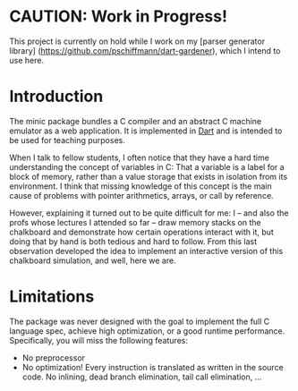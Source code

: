 # CAUTION: Work in Progress!
This project is currently on hold while I work on my [parser generator library]
(https://github.com/pschiffmann/dart-gardener), which I intend to use here.

Introduction
============

The minic package bundles a C compiler and an abstract C machine emulator as a web application.
It is implemented in [Dart](https://www.dartlang.org) and is intended to be used for teaching purposes.

When I talk to fellow students, I often notice that they have a hard time understanding the concept of variables in C:
That a variable is a label for a block of memory, rather than a value storage that exists in isolation from its environment.
I think that missing knowledge of this concept is the main cause of problems with pointer arithmetics, arrays, or call by reference.

However, explaining it turned out to be quite difficult for me:
I – and also the profs whose lectures I attended so far – draw memory stacks on the chalkboard and demonstrate how certain operations interact with it, but doing that by hand is both tedious and hard to follow.
From this last observation developed the idea to implement an interactive version of this chalkboard simulation, and well, here we are.

Limitations
===========

The package was never designed with the goal to implement the full C language spec, achieve high optimization, or a good runtime performance.
Specifically, you will miss the following features:
  * No preprocessor
  * No optimization!
    Every instruction is translated as written in the source code.
    No inlining, dead branch elimination, tail call elimination, ...
